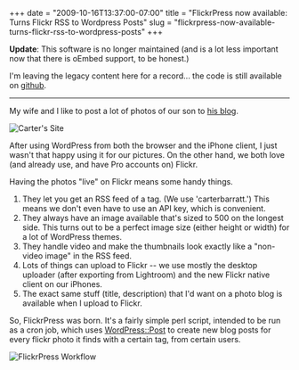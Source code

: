 +++
date = "2009-10-16T13:37:00-07:00"
title = "FlickrPress now available: Turns Flickr RSS to Wordpress Posts"
slug = "flickrpress-now-available-turns-flickr-rss-to-wordpress-posts"
+++



**Update**: This software is no longer maintained (and is a lot less important now that there is oEmbed support, to be honest.)

I'm leaving the legacy content here for a record... the code is still available on [github](http://github.com/jbarratt/FlickrPress).

---------------------

My wife and I like to post a lot of photos of our son to [his blog](http://carterbarratt.com).

![Carter's Site](/images/carterbarratt_dontlikethiseither.jpg)

After using WordPress from both the browser and the iPhone client, I just wasn't that happy using it for our pictures. On the other hand, we both love (and already use, and have Pro accounts on) Flickr.

Having the photos "live" on Flickr means some handy things.
<ol>
<li>They let you get an RSS feed of a tag. (We use 'carterbarratt.') This means we don't even have to use an API key, which is convenient.</li>
<li>They always have an image available that's sized to 500 on the longest side. This turns out to be a perfect image size (either height or width) for a lot of WordPress themes.</li>
<li>They handle video and make the thumbnails look exactly like a "non-video image" in the RSS feed.</li>
<li>Lots of things can upload to Flickr -- we use mostly the desktop uploader (after exporting from Lightroom) and the new Flickr native client on our iPhones.</li>
<li>The exact same stuff (title, description) that I'd want on a photo blog is available when I upload to Flickr.</li>
</ol>

So, FlickrPress was born. It's a fairly simple perl script, intended to be run as a cron job, which uses [WordPress::Post](http://search.cpan.org/perldoc?WordPress::Post) to create new blog posts for every flickr photo it finds with a certain tag, from certain users.

![FlickrPress Workflow](/images/FlickrPress-flow.png)

